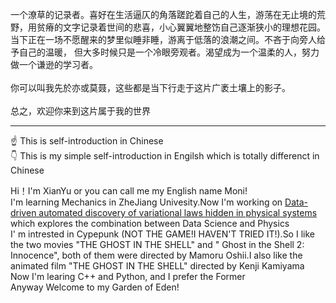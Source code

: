 一个潦草的记录者。喜好在生活逼仄的角落蹉跎着自己的人生，游荡在无止境的荒野，用贫瘠的文字记录着世间的悲喜，小心翼翼地整饬自己逐渐狭小的理想花园。当下正在一场不愿醒来的梦里似睡非睡，游离于低落的浪潮之间。不吝于向旁人给予自己的温暖，
但大多时候只是一个冷眼旁观者。渴望成为一个温柔的人，努力做一个谦逊的学习者。<br>
<br>
你可以叫我先於亦或莫聂，这些都是当下行走于这片广袤土壤上的影子。<br>
<br>
总之，欢迎你来到这片属于我的世界

---

☝️ This is self-introduction in Chinese <br>
👇 This is my simple self-introduction in Engilsh which is totally differenct in Chinese

Hi！I'm XianYu or you can call me my English name Moni!<br>
I'm learning Mechanics in ZheJiang Univesity.Now I'm  working on [Data-driven automated discovery of variational laws hidden in physical systems](https://www.sciencedirect.com/science/article/pii/S0022509619306246)  which explores the combination between Data Science and Physics<br>
I' m intrested in Cypepunk (NOT THE GAME!I HAVEN'T TRIED IT!).So I like the two movies "THE GHOST IN THE SHELL" and " Ghost in the Shell 2: Innocence", both of them were directed by Mamoru Oshii.I also like the animated film "THE GHOST IN THE SHELL" directed by Kenji Kamiyama <br>
Now I'm learing C++ and Python, and I prefer the Former<br>
Anyway Welcome to my Garden of Eden!

<!---
Aphia-XianYu/Aphia-XianYu is a ✨ special ✨ repository because its `README.md` (this file) appears on your GitHub profile.
You can click the Preview link to take a look at your changes.
--->
